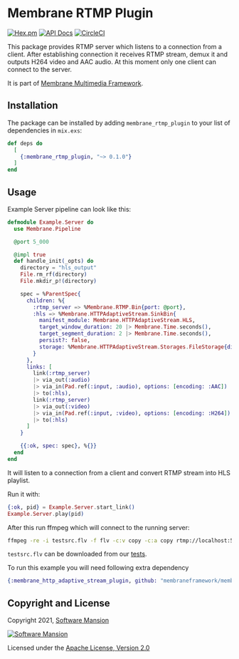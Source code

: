 # Membrane RTMP Plugin

[![Hex.pm](https://img.shields.io/hexpm/v/membrane_rtmp_plugin.svg)](https://hex.pm/packages/membrane_rtmp_plugin)
[![API Docs](https://img.shields.io/badge/api-docs-yellow.svg?style=flat)](https://hexdocs.pm/membrane_rtmp_plugin)
[![CircleCI](https://circleci.com/gh/membraneframework/membrane_rtmp_plugin.svg?style=svg)](https://circleci.com/gh/membraneframework/membrane_rtmp_plugin)

This package provides RTMP server which listens to a connection from a client.
After establishing connection it receives RTMP stream, demux it and outputs H264 video and AAC audio.
At this moment only one client can connect to the server.

It is part of [Membrane Multimedia Framework](https://membraneframework.org).

## Installation

The package can be installed by adding `membrane_rtmp_plugin` to your list of dependencies in `mix.exs`:

```elixir
def deps do
  [
    {:membrane_rtmp_plugin, "~> 0.1.0"}
  ]
end
```

## Usage
Example Server pipeline can look like this:

```elixir
defmodule Example.Server do
  use Membrane.Pipeline

  @port 5_000

  @impl true
  def handle_init(_opts) do
    directory = "hls_output"
    File.rm_rf(directory)
    File.mkdir_p!(directory)

    spec = %ParentSpec{
      children: %{
        :rtmp_server => %Membrane.RTMP.Bin{port: @port},
        :hls => %Membrane.HTTPAdaptiveStream.SinkBin{
          manifest_module: Membrane.HTTPAdaptiveStream.HLS,
          target_window_duration: 20 |> Membrane.Time.seconds(),
          target_segment_duration: 2 |> Membrane.Time.seconds(),
          persist?: false,
          storage: %Membrane.HTTPAdaptiveStream.Storages.FileStorage{directory: directory}
        }
      },
      links: [
        link(:rtmp_server)
        |> via_out(:audio)
        |> via_in(Pad.ref(:input, :audio), options: [encoding: :AAC])
        |> to(:hls),
        link(:rtmp_server)
        |> via_out(:video)
        |> via_in(Pad.ref(:input, :video), options: [encoding: :H264])
        |> to(:hls)
      ]
    }

    {{:ok, spec: spec}, %{}}
  end
end
```

It will listen to a connection from a client and convert RTMP stream into HLS playlist.

Run it with:

```elixir
{:ok, pid} = Example.Server.start_link()
Example.Server.play(pid)
```

After this run ffmpeg which will connect to the running server:

```bash
ffmpeg -re -i testsrc.flv -f flv -c:v copy -c:a copy rtmp://localhost:5000
```

`testsrc.flv` can be downloaded from our [tests](test/fixtures/testsrc.flv).

To run this example you will need following extra dependency

```elixir
{:membrane_http_adaptive_stream_plugin, github: "membraneframework/membrane_http_adaptive_stream_plugin"}
```

## Copyright and License

Copyright 2021, [Software Mansion](https://swmansion.com/?utm_source=git&utm_medium=readme&utm_campaign=membrane_rtmp_plugin)

[![Software Mansion](https://logo.swmansion.com/logo?color=white&variant=desktop&width=200&tag=membrane-github)](https://swmansion.com/?utm_source=git&utm_medium=readme&utm_campaign=membrane_rtmp_plugin)

Licensed under the [Apache License, Version 2.0](LICENSE)

